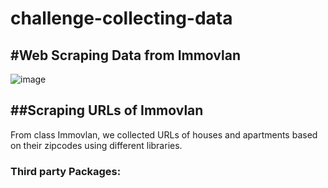 # challenge-collecting-data
#Web Scraping Data from Immovlan
---------------------------------------------------------------------------------------------------------
![image](https://user-images.githubusercontent.com/96992159/151995717-99281793-72ae-48f0-b679-e000e25b4905.png)

##Scraping URLs of Immovlan
---------------------------------------------------------------------------------------------------------
From class Immovlan, we collected URLs of houses and apartments based on their zipcodes using different libraries.

### Third party Packages:



